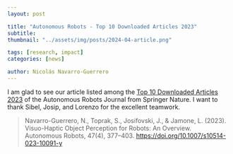 ```yaml
---
layout: post

title: "Autonomous Robots - Top 10 Downloaded Articles 2023"
subtitle: 
thumbnail: "../assets/img/posts/2024-04-article.png"

tags: [research, impact]
categories: [news]

author: Nicolás Navarro-Guerrero
---
```


I am glad to see our article listed among the <a href="https://link.springer.com/journal/10514/updates/20394502" target="_blank">Top 10 Downloaded Articles 2023</a> of the Autonomous Robots Journal from Springer Nature. I want to thank Sibel, Josip, and Lorenzo for the excellent teamwork.

> Navarro-Guerrero, N., Toprak, S., Josifovski, J., & Jamone, L. (2023). Visuo-Haptic Object Perception for Robots: An Overview. Autonomous Robots, 47(4), 377–403. <a href="https://doi.org/10.1007/s10514-023-10091-y" target="_blank">https://doi.org/10.1007/s10514-023-10091-y</a>



<!--more-->

